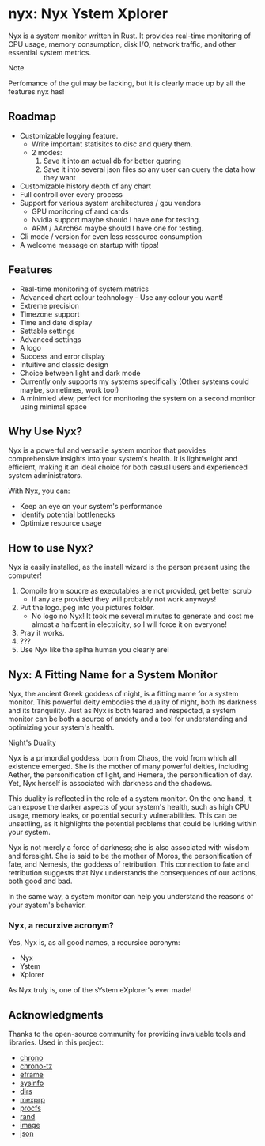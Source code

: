 # nyx: Nyx Ystem Xplorer
Nyx is a system monitor written in Rust. It provides real-time monitoring of CPU usage, memory consumption, disk I/O, network traffic, and other essential system metrics.

> [!NOTE]
> Perfomance of the gui may be lacking, but it is clearly made up by all the features nyx has!

## Roadmap

- Customizable logging feature.
	- Write important statisitcs to disc and query them.
	- 2 modes:
		1. Save it into an actual db for better quering
		2. Save it into several json files so any user can query the data how they want
- Customizable history depth of any chart
- Full controll over every process
- Support for various system architectures / gpu vendors
	- GPU monitoring of amd cards
	- Nvidia support maybe should I have one for testing.
	- ARM / AArch64 maybe should I have one for testing.
- Cli mode / version for even less ressource consumption
- A welcome message on startup with tipps!

## Features

- Real-time monitoring of system metrics
- Advanced chart colour technology - Use any colour you want!
- Extreme precision
- Timezone support
- Time and date display
- Settable settings
- Advanced settings
- A logo
- Success and error display
- Intuitive and classic design
- Choice between light and dark mode
- Currently only supports my systems specifically (Other systems could maybe, sometimes, work too!)
- A minimied view, perfect for monitoring the system on a second monitor using minimal space


## Why Use Nyx?

Nyx is a powerful and versatile system monitor that provides comprehensive insights into your system's health. It is lightweight and efficient, making it an ideal choice for both casual users and experienced system administrators.

With Nyx, you can:

- Keep an eye on your system's performance
- Identify potential bottlenecks
- Optimize resource usage

## How to use Nyx?

Nyx is easily installed, as the install wizard is the person present using the computer!

1. Compile from soucre as executables are not provided, get better scrub
	- If any are provided they will probably not work anyways!
2. Put the logo.jpeg into you pictures folder.
	- No logo no Nyx! It took me several minutes to generate and cost me almost a halfcent in electricity, so I will force it on everyone!
3. Pray it works.
4. ???
5. Use Nyx like the aplha human you clearly are!

## Nyx: A Fitting Name for a System Monitor

Nyx, the ancient Greek goddess of night, is a fitting name for a system monitor. This powerful deity embodies the duality of night, both its darkness and its tranquility. Just as Nyx is both feared and respected, a system monitor can be both a source of anxiety and a tool for understanding and optimizing your system's health.

Night's Duality

Nyx is a primordial goddess, born from Chaos, the void from which all existence emerged. She is the mother of many powerful deities, including Aether, the personification of light, and Hemera, the personification of day. Yet, Nyx herself is associated with darkness and the shadows.

This duality is reflected in the role of a system monitor. On the one hand, it can expose the darker aspects of your system's health, such as high CPU usage, memory leaks, or potential security vulnerabilities. This can be unsettling, as it highlights the potential problems that could be lurking within your system.

Nyx is not merely a force of darkness; she is also associated with wisdom and foresight. She is said to be the mother of Moros, the personification of fate, and Nemesis, the goddess of retribution. This connection to fate and retribution suggests that Nyx understands the consequences of our actions, both good and bad.

In the same way, a system monitor can help you understand the reasons of your system's behavior.

### Nyx, a recurxive acronym?
Yes, Nyx is, as all good names, a recursice acronym:

- Nyx
- Ystem
- Xplorer

As Nyx truly is, one of the sYstem eXplorer's ever made!

## Acknowledgments
Thanks to the open-source community for providing invaluable tools and libraries.
Used in this project:
- [chrono](https://crates.io/crates/chrono)
- [chrono-tz](https://crates.io/crates/chrono-tz)
- [eframe](https://crates.io/crates/eframe)
- [sysinfo](https://crates.io/crates/sysinfo)
- [dirs](https://crates.io/crates/dirs)
- [mexprp](https://crates.io/crates/mexprp)
- [procfs](https://crates.io/crates/procfs)
- [rand](https://crates.io/crates/rand)
- [image](https://crates.io/crates/image)
- [json](https://crates.io/crates/json)
